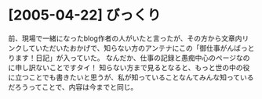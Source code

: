 # [2005-04-22] びっくり


前、現場で一緒になったblog作者の人がいたと言ったが、その方から文章内リンクしていただいたおかげで、知らない方のアンテナにこの「御仕事がんばっとります！日記」が入っていた。
なんだか、仕事の記録と愚痴中心のページなのに申し訳ないことですタイ！
知らない方まで見るとなると、もっと世の中の役に立つことでも書きたいと思うが、私が知っていることなんてみんな知っているだろうってことで、内容は今までと同じ。

